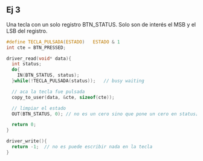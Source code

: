 ## Ej 3
Una tecla con un solo registro BTN_STATUS. Solo son de interés el MSB y el LSB del registro. 

```C
#define TECLA_PULSADA(ESTADO)   ESTADO & 1
int cte = BTN_PRESSED;

driver_read(void* data){
  int status;
  do{
    IN(BTN_STATUS, status);
  }while(!TECLA_PULSADA(status));   // busy waiting

  // aca la tecla fue pulsada
  copy_to_user(data, &cte, sizeof(cte));

  // limpiar el estado
  OUT(BTN_STATUS, 0); // no es un cero sino que pone un cero en status[1]

  return 0;
}

driver_write(){
  return -1;  // no es puede escribir nada en la tecla
}
```
